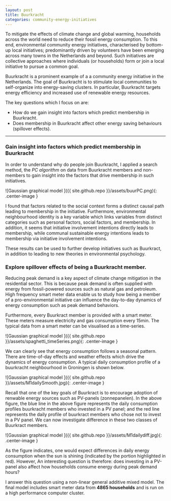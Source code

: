 ```yaml
---
layout: post
title: Buurkracht
categories: community-energy-initiatives
---
```


To mitigate the effects of climate change and global warming, households across the world need to reduce their fossil energy consumption. To this end, environmental community energy initiatives, characterised by bottom-up local initiatives; predominantly driven by volunteers have been emerging across many towns in the Netherlands and beyond. Such initiatives  are collective approaches where individuals (or households) form or join a local initiative to pursue a common goal.

Buurkracht is a prominent example of a a community energy initiative in the Netherlands. The goal of Buurkracht is to stimulate local communities to self-organize into energy-saving clusters. In particular, Buurkracht targets energy efficiency and increased use of renewable energy resources.

The key questions which I focus on are:
+ How do we gain insight into factors which predict membership in Buurkracht.
+ Does membership in Buurkracht affect other energy saving behaviours (spillover effects).

* * *

### Gain insight into factors which predict membership in Buurkracht
In order to understand why do people join Buurkracht, I applied a search method, the *PC algorithm* on data from Buurkracht members and non-members to gain insight into the factors that drive membership in such initiatives.

![Gaussian graphical model  ]({{ site.github.repo }}/assets/buurPC.png){: .center-image }

I found that factors related to the social context forms a distinct causal path leading to membership in the initiative. Furthermore, environmental neighbourhood identity is a key variable which links variables from distinct categories such as personal factors, social factors, and membership. In addition, it seems that initiative involvement intentions directly leads to membership, while communal sustainable energy intentions leads to membership via initiative involvement intentions.

These results can be used to further develop initiatives such as Buurkract, in addition to leading to new theories in environmental psychology.

### Explore spillover effects of being a Buurkracht member.
Reducing peak demand is a key aspect of climate change mitigation in the residential sector. This is because peak demand is often supplied with energy from fossil-powered sources such as natural gas and petroleum. High frequency smart meter data enable us to study how being a member of a pro-environmental initiative can influence the day-to-day dynamics of energy consumption such as peak demand behaviors.

Furthermore, every Buurkract member is provided with a smart meter. These meters measure electricity and gas consumption every 15min. The typical data from a smart meter can be visualised as a time-series.

![Gaussian graphical model  ]({{ site.github.repo }}/assets/spaghetti_timeSeries.png){: .center-image }

We can clearly see that energy consumption follows a seasonal pattern. There are time-of-day effects and weather effects which drive the dynamics of energy consumption. A typical daily consumption profile of a buurkracht neighbourhood in Groningen is shown below.

![Gaussian graphical model  ]({{ site.github.repo }}/assets/M1dailySmooth.jpg){: .center-image }

Recall that one of the key goals of Buurkract is to encourage adoption of renwable energy sources such as PV-panels (zonnepanelen). In the above figure, the blue line in the above figure represents the daily consumption profiles buurkracht members who invested in a PV panel; and the red line represents the daily profile of buurkract members who chose not to invest in a PV panel. We can now investigate difference in these two classes of Buurkract members.

![Gaussian graphical model  ]({{ site.github.repo }}/assets/M1dailydiff.jpg){: .center-image }

As the figure indicates, one would expect differences in daily energy consumption when the sun is shining (indicated by the portion highlighted in red). However, An interesting question is therefore: does investing in a PV-panel also affect how households consume energy during peak demand hours?

I answer this question using a non-linear general additive mixed model. The final model includes  smart meter data from **4865 households** and is run on a high performance computer cluster.
